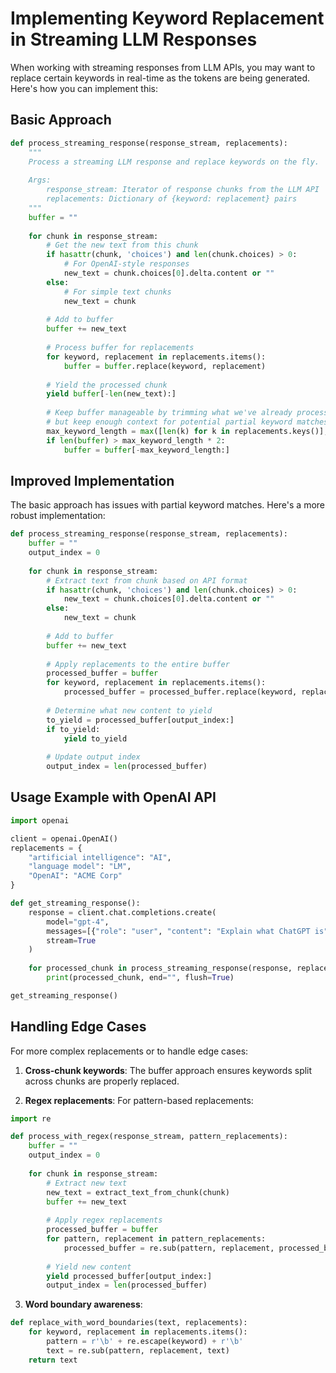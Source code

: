 # Implementing Keyword Replacement in Streaming LLM Responses

When working with streaming responses from LLM APIs, you may want to replace certain keywords in real-time as the tokens are being generated. Here's how you can implement this:

## Basic Approach

```python
def process_streaming_response(response_stream, replacements):
    """
    Process a streaming LLM response and replace keywords on the fly.
    
    Args:
        response_stream: Iterator of response chunks from the LLM API
        replacements: Dictionary of {keyword: replacement} pairs
    """
    buffer = ""
    
    for chunk in response_stream:
        # Get the new text from this chunk
        if hasattr(chunk, 'choices') and len(chunk.choices) > 0:
            # For OpenAI-style responses
            new_text = chunk.choices[0].delta.content or ""
        else:
            # For simple text chunks
            new_text = chunk
            
        # Add to buffer
        buffer += new_text
        
        # Process buffer for replacements
        for keyword, replacement in replacements.items():
            buffer = buffer.replace(keyword, replacement)
        
        # Yield the processed chunk
        yield buffer[-len(new_text):]
        
        # Keep buffer manageable by trimming what we've already processed
        # but keep enough context for potential partial keyword matches
        max_keyword_length = max([len(k) for k in replacements.keys()], default=0)
        if len(buffer) > max_keyword_length * 2:
            buffer = buffer[-max_keyword_length:]
```

## Improved Implementation

The basic approach has issues with partial keyword matches. Here's a more robust implementation:

```python
def process_streaming_response(response_stream, replacements):
    buffer = ""
    output_index = 0
    
    for chunk in response_stream:
        # Extract text from chunk based on API format
        if hasattr(chunk, 'choices') and len(chunk.choices) > 0:
            new_text = chunk.choices[0].delta.content or ""
        else:
            new_text = chunk
            
        # Add to buffer
        buffer += new_text
        
        # Apply replacements to the entire buffer
        processed_buffer = buffer
        for keyword, replacement in replacements.items():
            processed_buffer = processed_buffer.replace(keyword, replacement)
        
        # Determine what new content to yield
        to_yield = processed_buffer[output_index:]
        if to_yield:
            yield to_yield
            
        # Update output index
        output_index = len(processed_buffer)
```

## Usage Example with OpenAI API

```python
import openai

client = openai.OpenAI()
replacements = {
    "artificial intelligence": "AI",
    "language model": "LM",
    "OpenAI": "ACME Corp"
}

def get_streaming_response():
    response = client.chat.completions.create(
        model="gpt-4",
        messages=[{"role": "user", "content": "Explain what ChatGPT is"}],
        stream=True
    )
    
    for processed_chunk in process_streaming_response(response, replacements):
        print(processed_chunk, end="", flush=True)

get_streaming_response()
```

## Handling Edge Cases

For more complex replacements or to handle edge cases:

1. **Cross-chunk keywords**: The buffer approach ensures keywords split across chunks are properly replaced.

2. **Regex replacements**: For pattern-based replacements:

```python
import re

def process_with_regex(response_stream, pattern_replacements):
    buffer = ""
    output_index = 0
    
    for chunk in response_stream:
        # Extract new text
        new_text = extract_text_from_chunk(chunk)
        buffer += new_text
        
        # Apply regex replacements
        processed_buffer = buffer
        for pattern, replacement in pattern_replacements:
            processed_buffer = re.sub(pattern, replacement, processed_buffer)
        
        # Yield new content
        yield processed_buffer[output_index:]
        output_index = len(processed_buffer)
```

3. **Word boundary awareness**:

```python
def replace_with_word_boundaries(text, replacements):
    for keyword, replacement in replacements.items():
        pattern = r'\b' + re.escape(keyword) + r'\b'
        text = re.sub(pattern, replacement, text)
    return text
```


